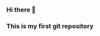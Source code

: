 ### Hi there 👋
### This is my first git repository
<!--
**mehrubfayyaz/mehrubfayyaz** is a ✨ _special_ ✨ repository because its `README.md` (this file) appears on your GitHub profile.

this is my first git repository
